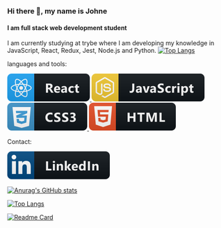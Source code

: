 <p align="left">
  <React>
</p>

### Hi there 👋, my name is Johne
#### I am full stack web development student 

I am currently studying at trybe where I am developing my knowledge in JavaScript, React, Redux, Jest, Node.js and Python. [![Top Langs](https://github-readme-stats.vercel.app/api/top-langs/?username=johnealves&layout=compact&show_icons=true&theme=radical)](https://github.com/johnealves/github-readme-stats)

languages and tools:

<a href="#">
  <img src="https://raw.githubusercontent.com/MikeCodesDotNET/ColoredBadges/master/svg/dev/frameworks/react.svg" alt="React" style="vertical-align:top margin:6px 4px">
</a>  
<a href="#">
  <img src="https://raw.githubusercontent.com/MikeCodesDotNET/ColoredBadges/master/svg/dev/languages/js.svg" alt="JavaScript" style="vertical-align:top margin:6px 4px">
</a>  
<a href="#">
  <img src="https://raw.githubusercontent.com/MikeCodesDotNET/ColoredBadges/master/svg/dev/languages/css3.svg" alt="CSS" style="vertical-align:top margin:6px 4px">
</a>  
<a href="#">
  <img src="https://raw.githubusercontent.com/MikeCodesDotNET/ColoredBadges/master/svg/dev/languages/html.svg" alt="HTML" style="vertical-align:top margin:6px 4px">
</a>


Contact:

<a href="https://www.linkedin.com/in/johne-alves/" target="_blanck">
  <img src="https://raw.githubusercontent.com/MikeCodesDotNET/ColoredBadges/master/svg/social/linkedin.svg" target="_blank" alt="HTML" style="vertical-align:top margin:6px 4px">
</a>

[![Anurag's GitHub stats](https://github-readme-stats.vercel.app/api?username=johnealves&show_icons=true&theme=radical)](https://github.com/johnealves/github-readme-stats) 

[![Top Langs](https://github-readme-stats.vercel.app/api/top-langs/?username=johnealves&layout=compact&show_icons=true&theme=radical)](https://github.com/johnealves/github-readme-stats)

[![Readme Card](https://github-readme-stats.vercel.app/api/pin/?username=johnealves&repo=johnealves.github.io&show_icons=true&theme=radical)](https://github.com/johnealves/github-readme-stats)





